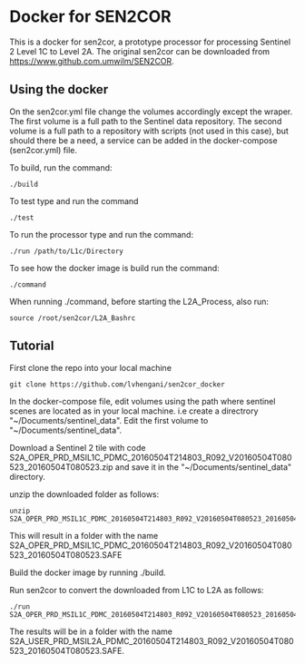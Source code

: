 # Docker for SEN2COR #


This is a docker for sen2cor, a prototype processor for processing Sentinel 2 Level 1C to Level 2A. 
The original sen2cor can be downloaded from https://www.github.com.umwilm/SEN2COR.


## Using the docker ##
On the sen2cor.yml file change the volumes accordingly except the wraper.
The first volume is a full path to the Sentinel data repository.
The second volume is a full path to a repository with scripts (not used in this case), but should there be a need, a service can be added in the docker-compose (sen2cor.yml) file.

To build, run the command:

~~~
./build

~~~

To test type and run the command

~~~
./test

~~~

To run the processor type and run the command:

~~~
./run /path/to/L1c/Directory

~~~

To see how the docker image is build run the command:

~~~
./command

~~~

When running ./command, before starting the L2A_Process, also run:

~~~
source /root/sen2cor/L2A_Bashrc
~~~~

## Tutorial ##

First clone the repo into your local machine
~~~
git clone https://github.com/lvhengani/sen2cor_docker

~~~

In the docker-compose file, edit volumes using the path where sentinel scenes are located as in your local machine.
i.e create a directrory "~/Documents/sentinel_data". Edit the first volume to "~/Documents/sentinel_data". 

Download a Sentinel 2 tile with code S2A_OPER_PRD_MSIL1C_PDMC_20160504T214803_R092_V20160504T080523_20160504T080523.zip and save it in the "~/Documents/sentinel_data" directory. 

unzip the downloaded folder as follows:

~~~
unzip S2A_OPER_PRD_MSIL1C_PDMC_20160504T214803_R092_V20160504T080523_20160504T080523.zip 
~~~

This will result in a folder with the name S2A_OPER_PRD_MSIL1C_PDMC_20160504T214803_R092_V20160504T080523_20160504T080523.SAFE 

Build the docker image by running ./build.

Run sen2cor to convert the downloaded from L1C to L2A  as follows:

~~~
./run S2A_OPER_PRD_MSIL1C_PDMC_20160504T214803_R092_V20160504T080523_20160504T080523.SAFE

~~~ 

The results will be in a folder with the name S2A_USER_PRD_MSIL2A_PDMC_20160504T214803_R092_V20160504T080523_20160504T080523.SAFE.
 
